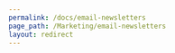 ```yaml
---
permalink: /docs/email-newsletters
page_path: /Marketing/email-newsletters
layout: redirect
---
```

